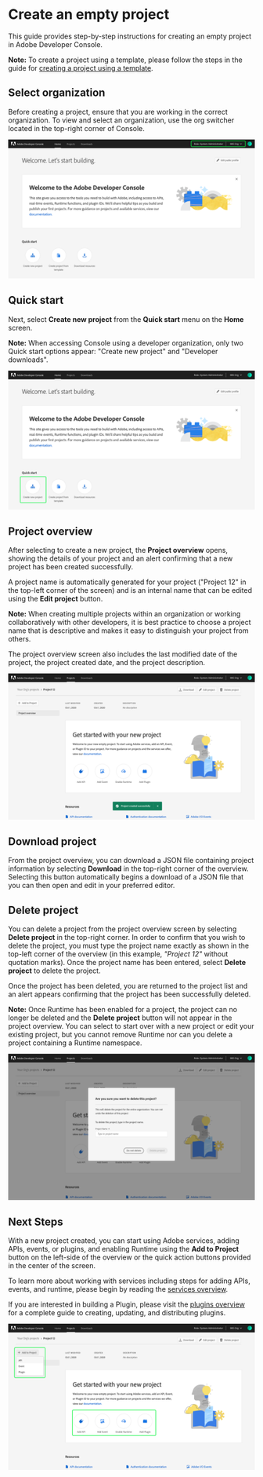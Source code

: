 # Create an empty project

This guide provides step-by-step instructions for creating an empty project in Adobe Developer Console.

**Note:** To create a project using a template, please follow the steps in the guide for [creating a project using a template](template-project.md).

## Select organization

Before creating a project, ensure that you are working in the correct organization. To view and select an organization, use the org switcher located in the top-right corner of Console.

![Organization switcher in Console](images/switch-organizations.png)

## Quick start

Next, select **Create new project** from the **Quick start** menu on the **Home** screen.

**Note:** When accessing Console using a developer organization, only two Quick start options appear: "Create new project" and "Developer downloads".

![](images/create-new-project-quick-start.png)

## Project overview

After selecting to create a new project, the **Project overview** opens, showing the details of your project and an alert confirming that a new project has been created successfully.

A project name is automatically generated for your project ("Project 12" in the top-left corner of the screen) and is an internal name that can be edited using the **Edit project** button.

**Note:** When creating multiple projects within an organization or working collaboratively with other developers, it is best practice to choose a project name that is descriptive and makes it easy to distinguish your project from others.

The project overview screen also includes the last modified date of the project, the project created date, and the project description.

![](images/new-project-created.png)

## Download project

From the project overview, you can download a JSON file containing project information by selecting **Download** in the top-right corner of the overview. Selecting this button automatically begins a download of a JSON file that you can then open and edit in your preferred editor.

## Delete project

You can delete a project from the project overview screen by selecting **Delete project** in the top-right corner. In order to confirm that you wish to delete the project, you must type the project name exactly as shown in the top-left corner of the overview (in this example, *"Project 12"* without quotation marks). Once the project name has been entered, select **Delete project** to delete the project.

Once the project has been deleted, you are returned to the project list and an alert appears confirming that the project has been successfully deleted.

**Note:** Once Runtime has been enabled for a project, the project can no longer be deleted and the **Delete project** button will not appear in the project overview. You can select to start over with a new project or edit your existing project, but you cannot remove Runtime nor can you delete a project containing a Runtime namespace.

![](images/project-delete.png)

## Next Steps

With a new project created, you can start using Adobe services, adding APIs, events, or plugins, and enabling Runtime using the **Add to Project** button on the left-side of the overview or the quick action buttons provided in the center of the screen.

To learn more about working with services including steps for adding APIs, events, and runtime, please begin by reading the [services overview](services.md).

If you are interested in building a Plugin, please visit the [plugins overview](plugin-project.md) for a complete guide to creating, updating, and distributing plugins.

![](images/empty-project-add-to-project.png)
